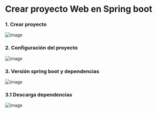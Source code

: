 # Crear proyecto Web en Spring boot


### 1. Crear proyecto

![image](https://user-images.githubusercontent.com/31961588/217983233-011b8d90-fcf8-43b4-bd80-111aed56699c.png)

### 2. Configuración del proyecto

![image](https://user-images.githubusercontent.com/31961588/217987341-750f32a1-f4df-4b80-bdfa-ab182ccb93af.png)

### 3. Versión spring boot y dependencias

![image](https://user-images.githubusercontent.com/31961588/217987616-f36bb8e0-0327-48e1-b543-92ea2f5868a2.png)

### 3.1 Descarga dependencias

![image](https://user-images.githubusercontent.com/31961588/217987724-982f3099-fd5f-44af-945b-ff1eb71b0106.png)
